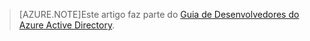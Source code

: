 > [AZURE.NOTE]Este artigo faz parte do [Guia de Desenvolvedores do Azure Active Directory](../articles/active-directory/active-directory-developers-guide.md).

<!---HONumber=58-->